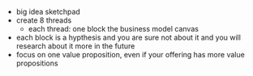 - big idea sketchpad 
- create 8 threads
	- each thread: one block the business model canvas
- each block is a hypthesis and you are sure not about it and you will research about it more in the future
- focus on one value proposition, even if your offering has more value propositions